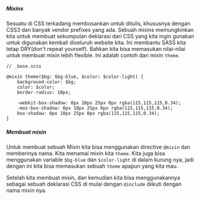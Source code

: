 ##### Mixins
Sesuatu di CSS terkadang membosankan untuk ditulis, khususnya dengan CSS3 dan banyak vendor prefixes yang ada. Sebuah mixins memungkinkan kita untuk membuat sekumpulan deklarasi dari CSS yang kita ingin gunakan untuk digunakan kembali diseluruh website kita. Ini membantu SASS kita tetap DRY(don't repeat yourself). Bahkan kita bisa memasukan nilai-nilai untuk membuat mixin lebih flexible. Ini adalah contoh dari mixin ```theme```.

```
// _base.scss

@mixin theme($bg: $bg-blue, $color: $color-light) {
    background-color: $bg;
    color: $color;
    border-radius: 10px;
    
    -webkit-box-shadow: 0px 10px 25px 0px rgba(115,115,115,0.34);
    -moz-box-shadow: 0px 10px 25px 0px rgba(115,115,115,0.34);
    box-shadow: 0px 10px 25px 0px rgba(115,115,115,0.34);
}
```

##### Membuat mixin
Untuk membuat sebuah Mixin kita bisa menggunakan directive ```@mixin``` dan memberinya nama. Kita menamai mixin kita ```theme```. Kita juga bisa menggunakan variable ```$bg-blue``` dan ```$color-light``` di dalam kurung nya, jadi dengan ini kita bisa memasukan sebuah ```theme``` apapun yang kita mau. 

Setelah kita membuat mixin, dan kemudian kita bisa menggunakannya sebagai sebuah deklarasi CSS di mulai dengan ```@include``` diikuti dengan nama mixin nya.
